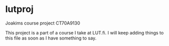 # lutproj
Joakims course project CT70A9130

This project is a part of a course I take at LUT.fi. I will keep adding things to this file as soon as I have something to say.
